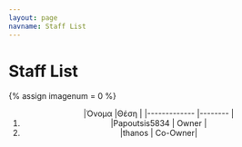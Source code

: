 ```yaml
---
layout: page
navname: Staff List
---
```


<link href="{{ site.baseurl }}/assets/micromodal.custom.css" rel="stylesheet">

# Staff List

{% assign imagenum = 0 %}

<div>
<center>
<ol type="1">
    |Όνομα         |Θέση     |
    |------------- |-------- |
<li>|Papoutsis5834 | Owner   |</li>
<li>|thanos        | Co-Owner|</li>
</ol>
</center>
</div>

<br>

<script src="https://unpkg.com/micromodal/dist/micromodal.min.js"></script>
<script src="{{ site.baseurl }}/assets/micromodal.custom.js"></script>
